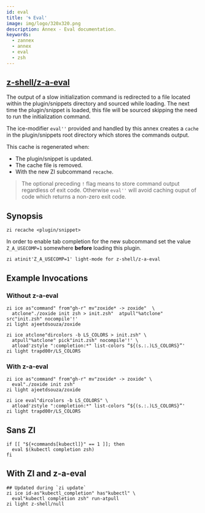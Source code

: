 ```yaml
---
id: eval
title: '🌀 Eval'
image: img/logo/320x320.png
description: Annex - Eval documentation.
keywords:
  - zannex
  - annex
  - eval
  - zsh
---
```


<!-- @format -->

## <i class="fa-brands fa-github"></i> [z-shell/z-a-eval][]

The output of a slow initialization command is redirected to a file located within the plugin/snippets directory and sourced while loading. The next time the plugin/snippet is loaded, this file will be sourced skipping the need to run the initialization command.

The ice-modifier `eval''` provided and handled by this annex creates a `cache` in the plugin/snippets root directory which stores the commands output.

This cache is regenerated when:

- The plugin/snippet is updated.
- The cache file is removed.
- With the new ZI subcommand `recache`.

> The optional preceding `!` flag means to store command output regardless of exit code. Otherwise `eval''` will avoid caching ouput of code which returns a non-zero exit code.

## Synopsis

```shell
zi recache <plugin/snippet>
```

In order to enable tab completion for the new subcommand set the value `Z_A_USECOMP=1` somewhere **before** loading this plugin.

```shell
zi atinit'Z_A_USECOMP=1' light-mode for z-shell/z-a-eval
```

## Example Invocations

### Without z-a-eval

```shell
zi ice as"command" from"gh-r" mv"zoxide* -> zoxide"  \
  atclone"./zoxide init zsh > init.zsh"  atpull"%atclone" src"init.zsh" nocompile'!'
zi light ajeetdsouza/zoxide
```

```shell
zi ice atclone"dircolors -b LS_COLORS > init.zsh" \
  atpull"%atclone" pick"init.zsh" nocompile'!' \
  atload'zstyle ":completion:*" list-colors “${(s.:.)LS_COLORS}”'
zi light trapd00r/LS_COLORS
```

### With z-a-eval

```shell
zi ice as"command" from"gh-r" mv"zoxide* -> zoxide" \
  eval"./zoxide init zsh"
zi light ajeetdsouza/zoxide
```

```shell
zi ice eval"dircolors -b LS_COLORS" \
  atload'zstyle ":completion:*" list-colors “${(s.:.)LS_COLORS}”'
zi light trapd00r/LS_COLORS
```

## Sans ZI

```shell
if [[ "${+commands[kubectl]}" == 1 ]]; then
  eval $(kubectl completion zsh)
fi
```

## With ZI and z-a-eval

```shell
## Updated during `zi update`
zi ice id-as"kubectl_completion" has"kubectl" \
  eval"kubectl completion zsh" run-atpull
zi light z-shell/null
```

[z-shell/z-a-eval]: https://github.com/z-shell/z-a-eval
